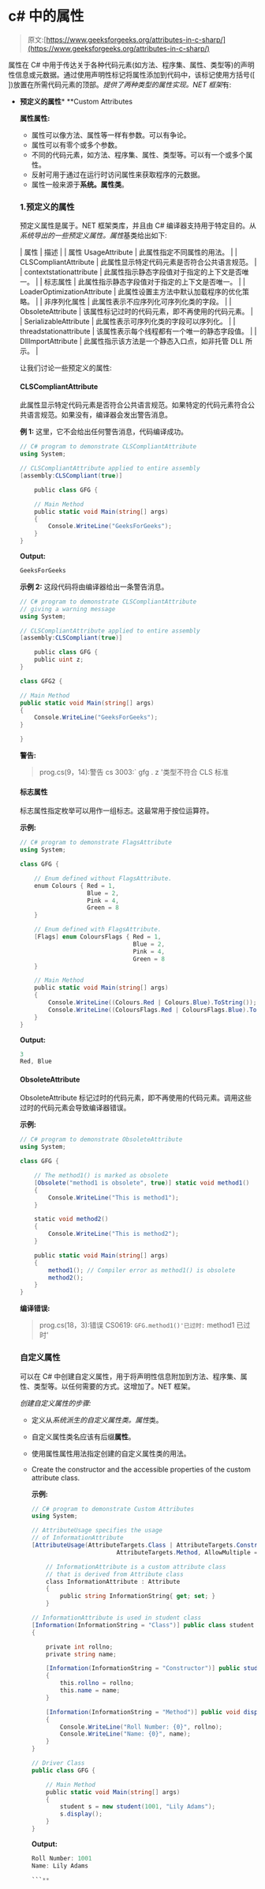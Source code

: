 # c# 中的属性

> 原文:[https://www.geeksforgeeks.org/attributes-in-c-sharp/](https://www.geeksforgeeks.org/attributes-in-c-sharp/)

属性在 C# 中用于传达关于各种代码元素(如方法、程序集、属性、类型等)的声明性信息或元数据。通过使用声明性标记将属性添加到代码中，该标记使用方括号([ ])放置在所需代码元素的顶部。*提供了两种类型的属性实现。NET 框架*有:

*   **预定义的属性***   **Custom Attributes

    **属性属性:**

    *   属性可以像方法、属性等一样有参数。可以有争论。
    *   属性可以有零个或多个参数。
    *   不同的代码元素，如方法、程序集、属性、类型等。可以有一个或多个属性。
    *   反射可用于通过在运行时访问属性来获取程序的元数据。
    *   属性一般来源于**系统。属性类**。

    ### 1.预定义的属性

    预定义属性是属于。NET 框架类库，并且由 C# 编译器支持用于特定目的。从*系统导出的一些预定义属性。属性*基类给出如下:

    | 属性 | 描述 |
    | 属性 UsageAttribute | 此属性指定不同属性的用法。 |
    | CLSCompliantAttribute | 此属性显示特定代码元素是否符合公共语言规范。 |
    | contextstationattribute | 此属性指示静态字段值对于指定的上下文是否唯一。 |
    | 标志属性 | 此属性指示静态字段值对于指定的上下文是否唯一。 |
    | LoaderOptimizationAttribute | 此属性设置主方法中默认加载程序的优化策略。 |
    | 非序列化属性 | 此属性表示不应序列化可序列化类的字段。 |
    | ObsoleteAttribute | 该属性标记过时的代码元素，即不再使用的代码元素。 |
    | SerializableAttribute | 此属性表示可序列化类的字段可以序列化。 |
    | threadstationattribute | 该属性表示每个线程都有一个唯一的静态字段值。 |
    | DllImportAttribute | 此属性指示该方法是一个静态入口点，如非托管 DLL 所示。 |

    让我们讨论一些预定义的属性:

    #### CLSCompliantAttribute

    此属性显示特定代码元素是否符合公共语言规范。如果特定的代码元素符合公共语言规范。如果没有，编译器会发出警告消息。

    **例 1:** 这里，它不会给出任何警告消息，代码编译成功。

    ```cs
    // C# program to demonstrate CLSCompliantAttribute
    using System;

    // CLSCompliantAttribute applied to entire assembly
    [assembly:CLSCompliant(true)]

        public class GFG {

        // Main Method
        public static void Main(string[] args)
        {
            Console.WriteLine("GeeksForGeeks");
        }
    }
    ```

    **Output:**

    ```cs
    GeeksForGeeks

    ```

    **示例 2:** 这段代码将由编译器给出一条警告消息。

    ```cs
    // C# program to demonstrate CLSCompliantAttribute
    // giving a warning message
    using System;

    // CLSCompliantAttribute applied to entire assembly
    [assembly:CLSCompliant(true)]

        public class GFG {
        public uint z;
    }

    class GFG2 {

    // Main Method
    public static void Main(string[] args)
    {
        Console.WriteLine("GeeksForGeeks");
    }

    }
    ```

    **警告:**

    > prog.cs(9，14):警告 cs 3003:` gfg . z '类型不符合 CLS 标准

    #### 标志属性

    标志属性指定枚举可以用作一组标志。这最常用于按位运算符。

    **示例:**

    ```cs
    // C# program to demonstrate FlagsAttribute
    using System;

    class GFG {

        // Enum defined without FlagsAttribute.
        enum Colours { Red = 1,
                       Blue = 2,
                       Pink = 4,
                       Green = 8
        }

        // Enum defined with FlagsAttribute.
        [Flags] enum ColoursFlags { Red = 1,
                                    Blue = 2,
                                    Pink = 4,
                                    Green = 8
        }

        // Main Method
        public static void Main(string[] args)
        {
            Console.WriteLine((Colours.Red | Colours.Blue).ToString());
            Console.WriteLine((ColoursFlags.Red | ColoursFlags.Blue).ToString());
        }
    }
    ```

    **Output:**

    ```cs
    3
    Red, Blue

    ```

    #### ObsoleteAttribute

    ObsoleteAttribute 标记过时的代码元素，即不再使用的代码元素。调用这些过时的代码元素会导致编译器错误。

    **示例:**

    ```cs
    // C# program to demonstrate ObsoleteAttribute
    using System;

    class GFG {

        // The method1() is marked as obsolete
        [Obsolete("method1 is obsolete", true)] static void method1()
        {
            Console.WriteLine("This is method1");
        }

        static void method2()
        {
            Console.WriteLine("This is method2");
        }

        public static void Main(string[] args)
        {
            method1(); // Compiler error as method1() is obsolete
            method2();
        }
    }
    ```

    **编译错误:**

    > prog.cs(18，3):错误 CS0619: `GFG.method1()'已过时:` method1 已过时'

    ### 自定义属性

    可以在 C# 中创建自定义属性，用于将声明性信息附加到方法、程序集、属性、类型等。以任何需要的方式。这增加了。NET 框架。

    *创建自定义属性的步骤:*

    *   定义从*系统派生的自定义属性类。属性*类。
    *   自定义属性类名应该有后缀**属性**。
    *   使用属性属性用法指定创建的自定义属性类的用法。
    *   Create the constructor and the accessible properties of the custom attribute class.

        **示例:**

        ```cs
        // C# program to demonstrate Custom Attributes
        using System;

        // AttributeUsage specifies the usage
        // of InformationAttribute
        [AttributeUsage(AttributeTargets.Class | AttributeTargets.Constructor | 
                                AttributeTargets.Method, AllowMultiple = true)]

            // InformationAttribute is a custom attribute class
            // that is derived from Attribute class
            class InformationAttribute : Attribute
            {
                public string InformationString{ get; set; }
            }

        // InformationAttribute is used in student class
        [Information(InformationString = "Class")] public class student
        {

            private int rollno;
            private string name;

            [Information(InformationString = "Constructor")] public student(int rollno, string name)
            {
                this.rollno = rollno;
                this.name = name;
            }

            [Information(InformationString = "Method")] public void display()
            {
                Console.WriteLine("Roll Number: {0}", rollno);
                Console.WriteLine("Name: {0}", name);
            }
        }

        // Driver Class
        public class GFG {

            // Main Method
            public static void Main(string[] args)
            {
                student s = new student(1001, "Lily Adams");
                s.display();
            }
        }
        ```

        **Output:**

        ```cs
        Roll Number: 1001
        Name: Lily Adams

        ```**